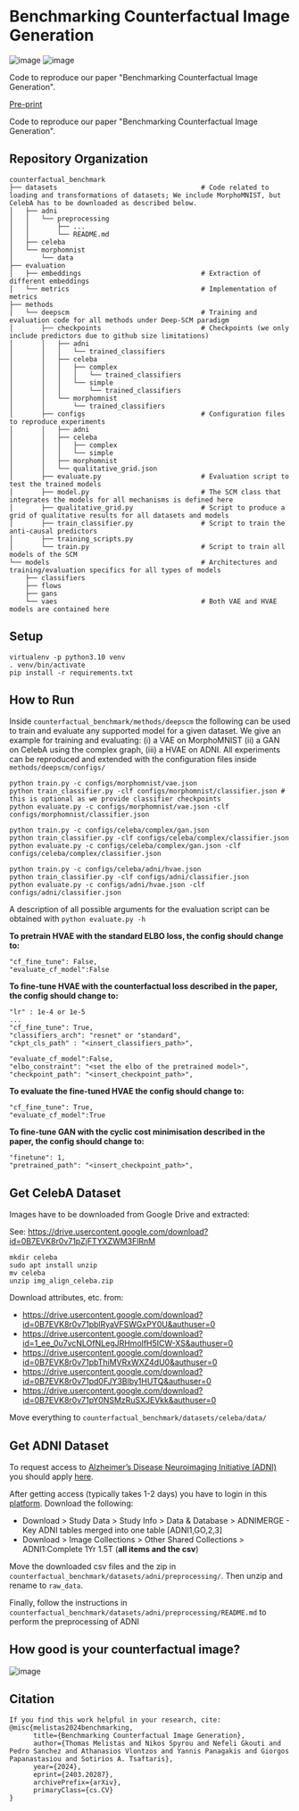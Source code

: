 # Benchmarking Counterfactual Image Generation
![image](https://github.com/gulnazaki/counterfactual-benchmark/assets/57211914/966b0d1f-3a3d-47c2-a77e-d32cf01d2868)
![image](https://github.com/gulnazaki/counterfactual-benchmark/assets/57211914/8e8b5970-9474-4e06-b005-1a251341030b)

Code to reproduce our paper "Benchmarking Counterfactual Image Generation".

[Pre-print](https://arxiv.org/abs/2403.20287)

Code to reproduce our paper "Benchmarking Counterfactual Image Generation".

## Repository Organization
```
counterfactual_benchmark
├── datasets                                    # Code related to loading and transformations of datasets; We include MorphoMNIST, but CelebA has to be downloaded as described below.
│   ├── adni
│   │   └── preprocessing
│   │       ├── ...
│   │       └── README.md
│   ├── celeba
│   └── morphomnist
│       └── data
├── evaluation
│   ├── embeddings                              # Extraction of different embeddings
│   └── metrics                                 # Implementation of metrics
├── methods
│   └── deepscm                                 # Training and evaluation code for all methods under Deep-SCM paradigm
│       ├── checkpoints                         # Checkpoints (we only include predictors due to github size limitations)
│       │   ├── adni
│       │   │   └── trained_classifiers
│       │   ├── celeba
│       │   │   ├── complex
│       │   │   │   └── trained_classifiers
│       │   │   └── simple
│       │   │       └── trained_classifiers
│       │   └── morphomnist
│       │       └── trained_classifiers
│       ├── configs                             # Configuration files to reproduce experiments
│       │   ├── adni
│       │   ├── celeba
│       │   │   ├── complex
│       │   │   └── simple
│       │   ├── morphomnist
│       │   └── qualitative_grid.json
│       ├── evaluate.py                         # Evaluation script to test the trained models
│       ├── model.py                            # The SCM class that integrates the models for all mechanisms is defined here
│       ├── qualitative_grid.py                 # Script to produce a grid of qualitative results for all datasets and models
│       ├── train_classifier.py                 # Script to train the anti-causal predictors
│       ├── training_scripts.py
│       └── train.py                            # Script to train all models of the SCM
└── models                                      # Architectures and training/evaluation specifics for all types of models
    ├── classifiers
    ├── flows
    ├── gans
    └── vaes                                    # Both VAE and HVAE models are contained here
```

## Setup
```
virtualenv -p python3.10 venv
. venv/bin/activate
pip install -r requirements.txt
```

## How to Run
Inside `counterfactual_benchmark/methods/deepscm` the following can be used to train and evaluate any supported model for a given dataset.
We give an example for training and evaluating: (i) a VAE on MorphoMNIST (ii) a GAN on CelebA using the complex graph, (iii) a HVAE on ADNI. All experiments can be reproduced and extended with the configuration files inside `methods/deepscm/configs/`
```
python train.py -c configs/morphomnist/vae.json
python train_classifier.py -clf configs/morphomnist/classifier.json # this is optional as we provide classifier checkpoints
python evaluate.py -c configs/morphomnist/vae.json -clf configs/morphomnist/classifier.json
```

```
python train.py -c configs/celeba/complex/gan.json
python train_classifier.py -clf configs/celeba/complex/classifier.json
python evaluate.py -c configs/celeba/complex/gan.json -clf configs/celeba/complex/classifier.json
```

```
python train.py -c configs/celeba/adni/hvae.json
python train_classifier.py -clf configs/adni/classifier.json
python evaluate.py -c configs/adni/hvae.json -clf configs/adni/classifier.json
```

A description of all possible arguments for the evaluation script can be obtained with `python evaluate.py -h`


**To pretrain HVAE with the standard ELBO loss, the config should change to:**
```
"cf_fine_tune": False,
"evaluate_cf_model":False
```

**To fine-tune HVAE with the counterfactual loss described in the paper, the config should change to:**
```
"lr" : 1e-4 or 1e-5
...
"cf_fine_tune": True,
"classifiers_arch": "resnet" or "standard",
"ckpt_cls_path" : "<insert_classifiers_path>",

"evaluate_cf_model":False,
"elbo_constraint": "<set the elbo of the pretrained model>",
"checkpoint_path": "<insert_checkpoint_path>",
```

**To evaluate the fine-tuned HVAE the config should change to:**
```
"cf_fine_tune": True,
"evaluate_cf_model":True
```

**To fine-tune GAN with the cyclic cost minimisation described in the paper, the config should change to:**
```
"finetune": 1,
"pretrained_path": "<insert_checkpoint_path>",
```


## Get CelebA Dataset
Images have to be downloaded from Google Drive and extracted:

See: https://drive.usercontent.google.com/download?id=0B7EVK8r0v71pZjFTYXZWM3FlRnM

```
mkdir celeba
sudo apt install unzip
mv celeba
unzip img_align_celeba.zip
```

Download attributes, etc. from:
- https://drive.usercontent.google.com/download?id=0B7EVK8r0v71pblRyaVFSWGxPY0U&authuser=0
- https://drive.usercontent.google.com/download?id=1_ee_0u7vcNLOfNLegJRHmolfH5ICW-XS&authuser=0
- https://drive.usercontent.google.com/download?id=0B7EVK8r0v71pbThiMVRxWXZ4dU0&authuser=0
- https://drive.usercontent.google.com/download?id=0B7EVK8r0v71pd0FJY3Blby1HUTQ&authuser=0
- https://drive.usercontent.google.com/download?id=0B7EVK8r0v71pY0NSMzRuSXJEVkk&authuser=0

Move everything to `counterfactual_benchmark/datasets/celeba/data/`


## Get ADNI Dataset
To request access to [Alzheimer’s Disease Neuroimaging Initiative (ADNI)](https://adni.loni.usc.edu/) you should apply [here](https://ida.loni.usc.edu/collaboration/access/appLicense.jsp).

After getting access (typically takes 1-2 days) you have to login in this [platform](https://ida.loni.usc.edu/login.jsp?project=ADNI).
Download the following:
- Download > Study Data > Study Info > Data & Database > ADNIMERGE - Key ADNI tables merged into one table [ADNI1,GO,2,3]
- Download > Image Collections > Other Shared Collections > ADNI1:Complete 1Yr 1.5T (**all items and the csv**)

Move the downloaded csv files and the zip in `counterfactual_benchmark/datasets/adni/preprocessing/`. Then unzip and rename to `raw_data`.

Finally, follow the instructions in `counterfactual_benchmark/datasets/adni/preprocessing/README.md` to perform the preprocessing of ADNI

## How good is your counterfactual image?
![image](https://github.com/gulnazaki/counterfactual-benchmark/assets/57211914/ed125278-9c79-467d-9852-4693b319d91a)


## Citation
```
If you find this work helpful in your research, cite:
@misc{melistas2024benchmarking,
      title={Benchmarking Counterfactual Image Generation},
      author={Thomas Melistas and Nikos Spyrou and Nefeli Gkouti and Pedro Sanchez and Athanasios Vlontzos and Yannis Panagakis and Giorgos Papanastasiou and Sotirios A. Tsaftaris},
      year={2024},
      eprint={2403.20287},
      archivePrefix={arXiv},
      primaryClass={cs.CV}
}
```